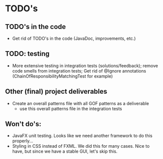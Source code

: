 # TODO's

## TODO's in the code
* Get rid of TODO's in the code (JavaDoc, improvements, etc.)

## TODO: testing
* More extensive testing in integration tests (solutions/feedback); remove code smells from integration tests; Get rid of @Ignore annotations (ChainOfResponsibilityMatchingTest for example)

## Other (final) project deliverables
* Create an overall patterns file with all GOF patterns as a deliverable
  * use this overall patterns file in the integration tests

## Won't do's:
* JavaFX unit testing. Looks like we need another framework to do this properly...
* Styling in CSS instead of FXML. We did this for many cases. Nice to have, but since we have a stable GUI, let's skip this.


